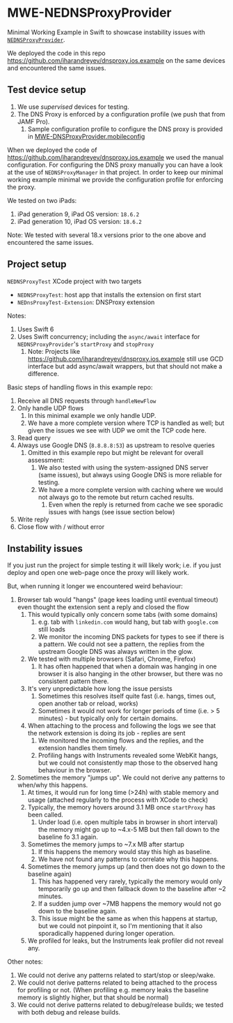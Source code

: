 # MWE-NEDNSProxyProvider

Minimal Working Example in Swift to showcase instability issues with [`NEDNSProxyProvider`](https://developer.apple.com/documentation/networkextension/nednsproxyprovider).

We deployed the code in this repo https://github.com/iharandreyev/dnsproxy.ios.example on the same devices and encountered the same issues.

## Test device setup

1. We use _supervised_ devices for testing.
2. The DNS Proxy is enforced by a configuration profile (we push that from JAMF Pro).
   1. Sample configuration profile to configure the DNS proxy is provided in [MWE-DNSProxyProvider.mobileconfig](MWE-DNSProxyProvider.mobileconfig)

When we deployed the code of https://github.com/iharandreyev/dnsproxy.ios.example we used the manual configuration.
For configuring the DNS proxy manually you can have a look at the use of `NEDNSProxyManager` in that project.
In order to keep our minimal working example minimal we provide the configuration profile for enforcing the proxy.

We tested on two iPads:

1. iPad generation 9, iPad OS version: `18.6.2`
2. iPad generation 10, iPad OS version: `18.6.2`

Note: We tested with several 18.x versions prior to the one above and encountered the same issues.

## Project setup

`NEDNSProxyTest` XCode project with two targets

- `NEDNSProxyTest`: host app that installs the extension on first start
- `NEDnsProxyTest-Extension`: DNSProxy extension

Notes:

1. Uses Swift 6
2. Uses Swift concurrency; including the `async/await` interface for `NEDNSProxyProvider`'s `startProxy` and `stopProxy`
   1. Note: Projects like https://github.com/iharandreyev/dnsproxy.ios.example still use GCD interface but add async/await wrappers, but that should not make a difference.

Basic steps of handling flows in this example repo:

1. Receive all DNS requests through `handleNewFlow`
2. Only handle UDP flows
   1. In this minimal example we only handle UDP.
   2. We have a more complete version where TCP is handled as well; but given the issues we see with UDP we omit the TCP code here.
3. Read query
4. Always use Google DNS (`8.8.8.8:53`) as upstream to resolve queries
   1. Omitted in this example repo but might be relevant for overall assessment:
      1. We also tested with using the system-assigned DNS server (same issues), but always using Google DNS is more reliable for testing.
      2. We have a more complete version with caching where we would not always go to the remote but return cached results.
         1. Even when the reply is returned from cache we see sporadic issues with hangs (see issue section below)
5. Write reply
6. Close flow with / without error

## Instability issues

If you just run the project for simple testing it will likely work; i.e. if you just deploy and open one web-page once the proxy will likely work.

But, when running it longer we encountered weird behaviour:

1. Browser tab would "hangs" (page kees loading until eventual timeout) even thought the extension sent a reply and closed the flow
   1. This would typically only concern some tabs (with some domains)
      1. e.g. tab with `linkedin.com` would hang, but tab with `google.com` still loads
      2. We monitor the incoming DNS packets for types to see if there is a pattern. We could not see a pattern, the replies from the upstream Google DNS was always written in the glow.
   2. We tested with multiple browsers (Safari, Chrome, Firefox)
      1. It has often happened that when a domain was hanging in one browser it is also hanging in the other browser, but there was no consistent pattern there.
   3. It's very unpredictable how long the issue persists
      1. Sometimes this resolves itself quite fast (i.e. hangs, times out, open another tab or reload, works)
      2. Sometimes it would not work for longer periods of time (i.e. > 5 minutes) - but typically only for certain domains.
   4. When attaching to the process and following the logs we see that the network extension is doing its job - replies are sent
      1. We monitored the incoming flows and the replies, and the extension handles them timely.
      2. Profiling hangs with Instruments revealed some WebKit hangs, but we could not consistently map those to the observed hang behaviour in the browser.
2. Sometimes the memory "jumps up". We could not derive any patterns to when/why this happens.
   1. At times, it would run for long time (>24h) with stable memory and usage (attached regularly to the process with XCode to check)
   2. Typically, the memory hovers around 3.1 MB once `startProxy` has been called.
      1. Under load (i.e. open multiple tabs in browser in short interval) the memory might go up to ~4.x-5 MB but then fall down to the baseline fo 3.1 again.
   3. Sometimes the memory jumps to ~7.x MB after startup
      1. If this happens the memory would stay this high as baseline.
      2. We have not found any patterns to correlate why this happens.
   4. Sometimes the memory jumps up (and then does not go down to the baseline again)
      1. This has happened very rarely, typically the memory would only temporarily go up and then fallback down to the baseline after ~2 minutes.
      2. If a sudden jump over ~7MB happens the memory would not go down to the baseline again.
      3. This issue might be the same as when this happens at startup, but we could not pinpoint it, so I'm mentioning that it also sporadically happened during longer operation.
   5. We profiled for leaks, but the Instruments leak profiler did not reveal any.

Other notes:

1. We could not derive any patterns related to start/stop or sleep/wake.
2. We could not derive patterns related to being attached to the process for profiling or not. (When profiling e.g. memory leaks the baseline memory is slightly higher, but that should be normal)
3. We could not derive patterns related to debug/release builds; we tested with both debug and release builds.

